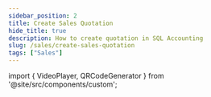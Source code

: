 ```yaml
---
sidebar_position: 2
title: Create Sales Quotation
hide_title: true
description: How to create quotation in SQL Accounting
slug: /sales/create-sales-quotation
tags: ["Sales"]
---
```

 
import { VideoPlayer, QRCodeGenerator } from '@site/src/components/custom';

 
<QRCodeGenerator url="https://www.youtube.com/embed/lRYrv0OEwi4?autoplay=1" />

<VideoPlayer 
  videoId="lRYrv0OEwi4" 
  title="Sales Quotation" 
/>

 